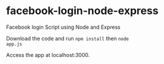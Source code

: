 facebook-login-node-express
===========================

Facebook login Script using Node and Express

Download the code and run <code>npm install</code> then <code>node app.js</code>

Access the app at localhost:3000.



